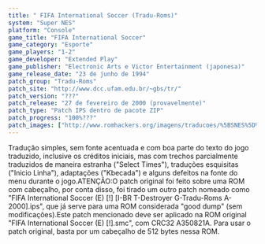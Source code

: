 ```yaml
---
title: " FIFA International Soccer (Tradu-Roms)"
system: "Super NES"
platform: "Console"
game_title: "FIFA International Soccer"
game_category: "Esporte"
game_players: "1-2"
game_developer: "Extended Play"
game_publisher: "Electronic Arts e Victor Entertainment (japonesa)"
game_release_date: "23 de junho de 1994"
patch_group: "Tradu-Roms"
patch_site: "http://www.dcc.ufam.edu.br/~gbs/tr/"
patch_version: "???"
patch_release: "27 de fevereiro de 2000 (provavelmente)"
patch_type: "Patch IPS dentro de pacote ZIP"
patch_progress: "100%???"
patch_images: ["http://www.romhackers.org/imagens/traducoes/%5BSNES%5D%20FIFA%20International%20Soccer%20-%20Tradu-Roms%20-%201.png","http://www.romhackers.org/imagens/traducoes/%5BSNES%5D%20FIFA%20International%20Soccer%20-%20Tradu-Roms%20-%202.png","http://www.romhackers.org/imagens/traducoes/%5BSNES%5D%20FIFA%20International%20Soccer%20-%20Tradu-Roms%20-%203.png"]
---
```

Tradução simples, sem fonte acentuada e com boa parte do texto do jogo traduzido, inclusive os créditos iniciais, mas com trechos parcialmente traduzidos de maneira estranha ("Select Times"), traduções esquisitas ("Inicio Linha"), adaptações ("Kbecada") e alguns defeitos na fonte do menu durante o jogo.ATENÇÃO:O patch original foi feito sobre uma ROM com cabeçalho, por conta disso, foi tirado um outro patch nomeado como "FIFA International Soccer (E) [!] [I-BR T-Destroyer G-Tradu-Roms A-2000].ips", que já serve para uma ROM considerada "good dump" (sem modificações).Este patch mencionado deve ser aplicado na ROM original "FIFA International Soccer (E) [!].smc", com CRC32 A350821A. Para usar o patch original, basta por um cabeçalho de 512 bytes nessa ROM.